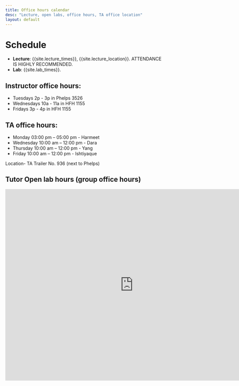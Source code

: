```yaml
---
title: Office hours calendar
desc: "Lecture, open labs, office hours, TA office location"
layout: default
---
```


# Schedule <a name="schedule"></a>

* **Lecture**: {{site.lecture_times}}, {{site.lecture_location}}. ATTENDANCE IS HIGHLY RECOMMENDED.
* **Lab**: {{site.lab_times}}.



## Instructor office hours: 
* Tuesdays 2p - 3p in Phelps 3526 
* Wednesdays 10a - 11a in HFH 1155
* Fridays 3p - 4p in HFH 1155



## TA office hours: 

* Monday     03:00 pm – 05:00 pm         - Harmeet
* Wednesday  10:00 am – 12:00 pm         - Dara
* Thursday   10:00 am – 12:00 pm         - Yang
* Friday     10:00 am – 12:00 pm         - Ishtiyaque


Location- TA Trailer No. 936 (next to Phelps)

## Tutor Open lab hours (group office hours)

<iframe src="https://docs.google.com/spreadsheets/d/e/2PACX-1vSkxkaJqWiDodK7H7mYLgHqWjeOKTvs4xEXZA-SHpcDS2pWXhyo78H_QZ4g7f9AHI39H4SDEmTXj_Gg/pubhtml?gid=4015272&amp;single=true&amp;widget=true&amp;headers=false" style="border-width:0" width="800" height="600" frameborder="0" scrolling="no"></iframe>


